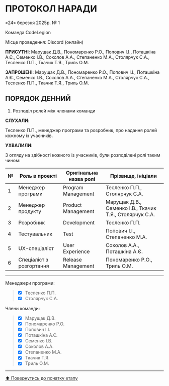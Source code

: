 # ПРОТОКОЛ НАРАДИ

«24» березня 2025р. № 1

Команда CodeLegion

Місце проведення: Discord (онлайн)


**ПРИСУТНІ**: Марущак Д.В., Пономаренко Р.О., Попович І.І., Поташкіна А.Є., Семенко І.В., Соколов А.А., Степаненко М.А., Столярчук С.А., Тесленко П.П., Ткачик Т.Я., Триль О.М.

**ЗАПРОШЕНІ**: Марущак Д.В., Пономаренко Р.О., Попович І.І., Поташкіна А.Є., Семенко І.В., Соколов А.А., Степаненко М.А., Столярчук С.А., Тесленко П.П., Ткачик Т.Я., Триль О.М.

## ПОРЯДОК ДЕННИЙ

1. Розподіл ролей між членами команди 

**СЛУХАЛИ**:

Тесленко П.П., менеджер програми та розробник, про надання ролей кожному із учасників.

**УХВАЛИЛИ**:

З огляду на здібності кожного із учасників, були розподілені ролі таким чином:

|№  | Роль в проекті            | Оригінальна назва ролі    | Прізвище, ініціали                                     |
|---|---------------------------|---------------------------|--------------------------------------------------------|
| 1 | Менеджер програми         | Program Management        | Тесленко П.П., Столярчук С.А.                          |
| 2 | Менеджер продукту         | Product Management        | Марущак Д.В., Семенко І.В., Ткачик Т.Я., Столярчук С.А.|
| 3 | Розробник                 | Development               | Тесленко П.П.                                          |
| 4 | Тестувальник              | Test                      | Попович І.І., Степаненко М.А.                          |
| 5 | UX-спеціаліст             | User Experience           | Соколов А.А., Поташкіна А.Є.                           |
| 6 | Спеціаліст з розгортання  | Release Management        | Пономаренко Р.О., Триль О.М.                           |

---
Менеджери програми: 		
>- [x] Тесленко П.П.
>- [x] Столярчук С.А.

Члени команди:			

>- [x] Марущак Д.В.
>- [x] Пономаренко Р.О.
>- [x] Попович І.І.
>- [x] Поташкіна А.Є.
>- [x] Семенко І.В.
>- [x] Соколов А.А.
>- [x] Степаненко М.А.
>- [x] Ткачик Т.Я.
>- [x] Триль О.М.

---
[:arrow_up: Повернутись до початку етапу](/docs/1.Envisioning/README.md)
